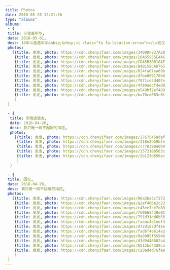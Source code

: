 ```yaml
---
title: Photos
date: 2018-05-20 12:21:16
type: "albums"
albums:
 - {
 title: 斗鱼嘉年华, 
 date: 2018-05-01, 
 desc: 18年斗鱼嘉年华&nbsp;&nbsp;<i class="fa fa-location-arrow"></i>武汉,
 photos: 
   [{title: 发发, photo: https://cdn.chenyifaer.com/images/3409DF227A29D727229303FD89EB822E.jpg},
    {title: 发发, photo: https://cdn.chenyifaer.com/images/16A65955E4A6AD08B21F759EC4626B41.jpg},
    {title: 发发, photo: https://cdn.chenyifaer.com/images/CDA5B30B10AE236C269B7B676B921961.jpg},
    {title: 发发, photo: https://cdn.chenyifaer.com/images/B4B158CAD7658967EF72884C59913163.jpg},
    {title: 发发, photo: https://cdn.chenyifaer.com/images/624fa07ea69b8b763fbcc0a6fdd2c33f.jpg},
    {title: 发发, photo: https://cdn.chenyifaer.com/images/d7be009178b6ea01d64652d5e5bfc01a.jpg},
    {title: 发发, photo: https://cdn.chenyifaer.com/images/7871ce3d407e6663f9d861238fbdf825.jpg},
    {title: 发发, photo: https://cdn.chenyifaer.com/images/4f89aecf4ed01a3ac5a6d7cce7ff16c8.jpg},
    {title: 发发, photo: https://cdn.chenyifaer.com/images/e549bf2ef4899cf6094c9f7e53fca386.jpg},
    {title: 发发, photo: https://cdn.chenyifaer.com/images/ba70cd083c6f00cbbe0b72cdfa35130c.jpg}
    ]
 }
 
 - {
  title: 闲情逸致发, 
  date: 2018-04-26, 
  desc: 我只是一段不起眼的描述,
  photos: 
    [{title: 发发, photo: https://cdn.chenyifaer.com/images/27675458daf46e290482a03ffca91b7b.jpg},
     {title: 发发, photo: https://cdn.chenyifaer.com/images/218e2b59bfe5ec7fb03592e95d9dec62.jpg},
     {title: 发发, photo: https://cdn.chenyifaer.com/images/c778398a0b02ab24c1a89fefc116f543.jpg},
     {title: 发发, photo: https://cdn.chenyifaer.com/images/157218b563c41b8e0b3f22991cc124e4.jpg},
     {title: 发发, photo: https://cdn.chenyifaer.com/images/2b12fd656ec2bd6bc5e75b3f0854a2d2.jpg}
     ]
  }
  
 - {
 title: 回忆, 
 date: 2018-04-26, 
 desc: 我只是一段不起眼的描述,
 photos: 
   [{title: 发发, photo: https://cdn.chenyifaer.com/images/96a3be3cf272e017046d1b2674a52bd3.jpg},
    {title: 发发, photo: https://cdn.chenyifaer.com/images/a2ef406e2c2351e0b9e80029c909242d.jpg},
    {title: 发发, photo: https://cdn.chenyifaer.com/images/e45ee7ce7e88149af8dd32b27f9512ce.jpg},
    {title: 发发, photo: https://cdn.chenyifaer.com/images/7d0665438e81d8eceb98c1e31fca80c1.jpg},
    {title: 发发, photo: https://cdn.chenyifaer.com/images/751d31dd6b56b26b29dac2c0e1839e34.jpg},
    {title: 发发, photo: https://cdn.chenyifaer.com/images/faeac4e1eef307c2ab7b0a3821e6c667.jpg},
    {title: 发发, photo: https://cdn.chenyifaer.com/images/d72d187df41e10ea7d9fcdc7f5909205.jpg},
    {title: 发发, photo: https://cdn.chenyifaer.com/images/fad6f4e614a212e80c67249a666d2b09.jpg},
    {title: 发发, photo: https://cdn.chenyifaer.com/images/0a8005f5594bd67041f88c6196192646.jpg},
    {title: 发发, photo: https://cdn.chenyifaer.com/images/d3d9446802a44259755d38e6d163e820.jpg},
    {title: 发发, photo: https://cdn.chenyifaer.com/images/6512bd43d9caa6e02c990b0a82652dca.jpg},
    {title: 发发, photo: https://cdn.chenyifaer.com/images/c20ad4d76fe97759aa27a0c99bff6710.jpg}
    ]
 }
---
```

